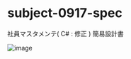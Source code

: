 # subject-0917-spec
社員マスタメンテ( C# : 修正 ) 簡易設計書

![image](https://user-images.githubusercontent.com/1501327/133729861-1193450c-dcc7-4e42-a118-efbcd9a129aa.png)

